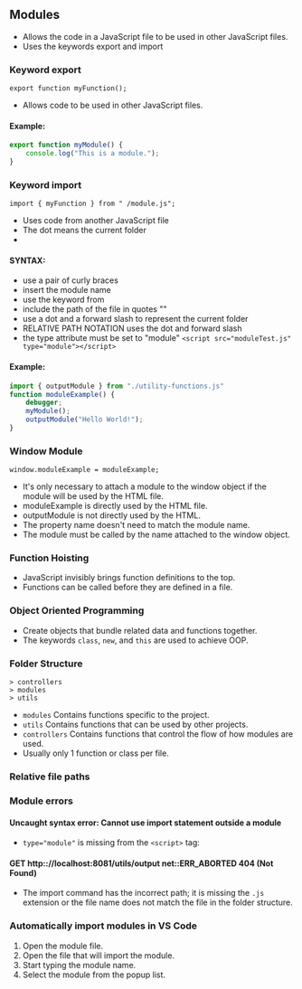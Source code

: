 ## Modules
- Allows the code in a JavaScript file to be used in other JavaScript files.
- Uses the keywords export and import

### Keyword export
`export function myFunction();`
- Allows code to be used in other JavaScript files.

#### Example:
```javascript
export function myModule() {
    console.log("This is a module.");
}
```

### Keyword import
`import { myFunction } from " /module.js";`

- Uses code from another JavaScript file
- The dot means the current folder
- 
#### SYNTAX:
- use a pair of curly braces
- insert the module name
- use the keyword from
- include the path of the file in quotes ""
- use a dot and a forward slash to represent the current folder
- RELATIVE PATH NOTATION uses the dot and forward slash
- the type attribute must be set to "module"
`<script src="moduleTest.js" type="module"></script>`

#### Example:
```javascript
import { outputModule } from "./utility-functions.js"
function moduleExample() {
    debugger;
    myModule();
    outputModule("Hello World!");
}
```
### Window Module
 `window.moduleExample = moduleExample;`
- It's only necessary to attach a module to the window object if the module will be used by the HTML file.
- moduleExample is directly used by the HTML file.
- outputModule is not directly used by the HTML.
- The property name doesn't need to match the module name.
- The module must be called by the name attached to the window object.
  
### Function Hoisting
- JavaScript invisibly brings function definitions to the top.
- Functions can be called before they are defined in a file.

### Object Oriented Programming
- Create objects that bundle related data and functions together.
- The keywords `class`, `new`, and `this` are used to achieve OOP.

### Folder Structure
```
> controllers
> modules
> utils
```
- `modules` Contains functions specific to the project.
- `utils` Contains functions that can be used by other projects.
- `controllers` Contains functions that control the flow of how modules are used.
- Usually only 1 function or class per file.

### Relative file paths


### Module errors

#### Uncaught syntax error: Cannot use import statement outside a module
- `type="module"` is missing from the `<script>` tag: 

#### GET http:://localhost:8081/utils/output net::ERR_ABORTED 404 (Not Found)
- The import command has the incorrect path; it is missing the `.js` extension or the file name does not match the file in the folder structure. 

### Automatically import modules in VS Code
1. Open the module file.
2. Open the file that will import the module.
3. Start typing the module name.
4. Select the module from the popup list.